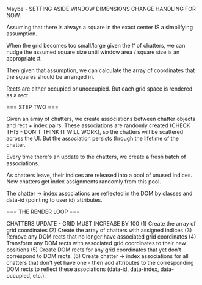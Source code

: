 Maybe - SETTING ASIDE WINDOW DIMENSIONS CHANGE HANDLING FOR NOW. 

Assuming that there is always a square in the exact center IS a simplifying assumption. 

When the grid becomes too small/large given the # of chatters, we can nudge the assumed square size until window area / square size is an appropriate #. 

Then given that assumption, we can calculate the array of coordinates that the squares should be arranged in. 

Rects are either occupied or unoccupied. But each grid space is rendered as a rect.

=== STEP TWO ===

Given an array of chatters, we create associations between chatter objects and rect + index pairs. These associations are randomly created (CHECK THIS - DON'T THINK IT WILL WORK), so the chatters will be scattered across the UI. But the association persists through the lifetime of the chatter. 

Every time there's an update to the chatters, we create a fresh batch of associations.

As chatters leave, their indices are released into a pool of unused indices. New chatters get index assignments randomly from this pool. 

The chatter -> index associations are reflected in the DOM by classes and data-id (pointing to user id) attributes. 

=== THE RENDER LOOP ===

CHATTERS UPDATE - GRID MUST INCREASE BY 100
(1) Create the array of grid coordinates
(2) Create the array of chatters with assigned indices
(3) Remove any DOM rects that no longer have associated grid coordinates
(4) Transform any DOM rects with associated grid coordinates to their new positions
(5) Create DOM rects for any grid coordinates that yet don't correspond to DOM rects. 
(6) Create chatter -> index associations for all chatters that don't yet have one - then add attributes to the corresponding DOM rects to reflect these associations (data-id, data-index, data-occupied, etc.).